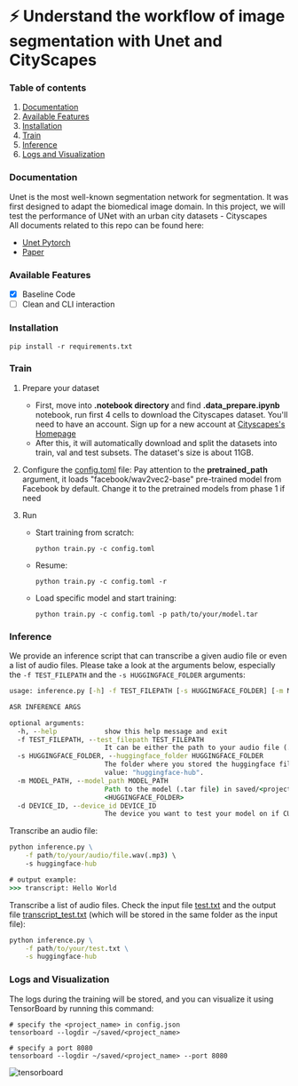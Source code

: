 # :zap: Understand the workflow of image segmentation with Unet and CityScapes
### Table of contents
1. [Documentation](#documentation)
2. [Available Features](#feature)
3. [Installation](#installation)
4. [Train](#train)
5. [Inference](#inference)
6. [Logs and Visualization](#logs)

<a name = "documentation" ></a>
### Documentation
Unet is the most well-known segmentation network for segmentation. It was first designed to adapt the biomedical image domain. In this project, we will test the performance of UNet with an urban city datasets - Cityscapes
</br>
All documents related to this repo can be found here:
- [Unet Pytorch](https://github.com/milesial/Pytorch-UNet)
- [Paper](https://arxiv.org/abs/1505.04597)

<a name = "feature" ></a>
### Available Features
- [x] Baseline Code
- [ ] Clean and CLI interaction
<a name = "installation" ></a>
### Installation
```
pip install -r requirements.txt
```

<a name = "train" ></a>
### Train
1. Prepare your dataset
    - First, move into <b>.notebook directory </b> and find  <b>.data_prepare.ipynb</b> notebook, run first 4 cells to download the Cityscapes dataset. You'll need to have an account. Sign up for a new account at [Cityscapes's Homepage](https://www.cityscapes-dataset.com/)
    - After this, it will automatically download and split the datasets into train, val and test subsets. The dataset's size is about 11GB.
   
2. Configure the [config.toml](config.toml) file: Pay attention to the <b>pretrained_path</b> argument, it loads "facebook/wav2vec2-base" pre-trained model from Facebook by default. Change it to the pretrained models from phase 1 if need
3. Run
    - Start training from scratch:
        ```
        python train.py -c config.toml
        ```
    - Resume:
        ```
        python train.py -c config.toml -r
        ```
    - Load specific model and start training:
        ```
        python train.py -c config.toml -p path/to/your/model.tar
        ```

<a name = "inference" ></a>
### Inference
We provide an inference script that can transcribe a given audio file or even a list of audio files. Please take a look at the arguments below, especially the ```-f TEST_FILEPATH``` and the ```-s HUGGINGFACE_FOLDER``` arguments:
```cmd
usage: inference.py [-h] -f TEST_FILEPATH [-s HUGGINGFACE_FOLDER] [-m MODEL_PATH] [-d DEVICE_ID]

ASR INFERENCE ARGS

optional arguments:
  -h, --help            show this help message and exit
  -f TEST_FILEPATH, --test_filepath TEST_FILEPATH
                        It can be either the path to your audio file (.wav, .mp3) or a text file (.txt) containing a list of audio file paths.
  -s HUGGINGFACE_FOLDER, --huggingface_folder HUGGINGFACE_FOLDER
                        The folder where you stored the huggingface files. Check the <local_dir> argument of [huggingface.args] in config.toml. Default
                        value: "huggingface-hub".
  -m MODEL_PATH, --model_path MODEL_PATH
                        Path to the model (.tar file) in saved/<project_name>/checkpoints. If not provided, default uses the pytorch_model.bin in the
                        <HUGGINGFACE_FOLDER>
  -d DEVICE_ID, --device_id DEVICE_ID
                        The device you want to test your model on if CUDA is available. Otherwise, CPU is used. Default value: 0
```

Transcribe an audio file:
```cmd
python inference.py \
    -f path/to/your/audio/file.wav(.mp3) \
    -s huggingface-hub

# output example:
>>> transcript: Hello World 
```

Transcribe a list of audio files. Check the input file [test.txt](examples/inference_data_examples/test.txt) and the output file [transcript_test.txt](examples/inference_data_examples/transcript_test.txt) (which will be stored in the same folder as the input file):
```cmd
python inference.py \
    -f path/to/your/test.txt \
    -s huggingface-hub
```


<a name = "logs" ></a>
### Logs and Visualization
The logs during the training will be stored, and you can visualize it using TensorBoard by running this command:
```
# specify the <project_name> in config.json
tensorboard --logdir ~/saved/<project_name>

# specify a port 8080
tensorboard --logdir ~/saved/<project_name> --port 8080
```
![tensorboard](examples/images/tensorboard.jpeg)

